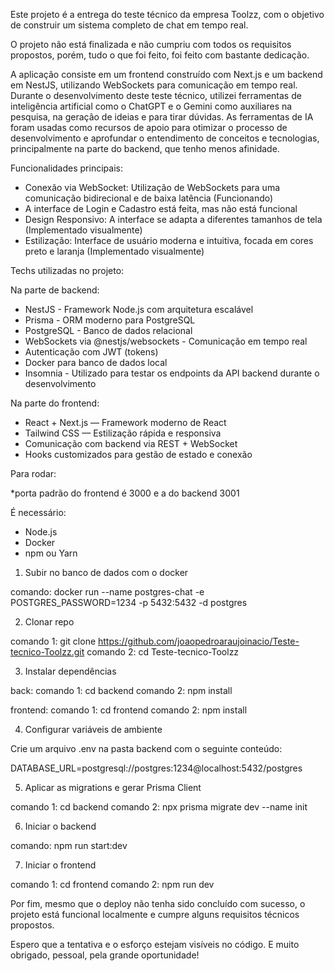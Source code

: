 Este projeto é a entrega do teste técnico da empresa Toolzz, com o objetivo de construir um sistema completo de chat em tempo real.

O projeto não está finalizada e não cumpriu com todos os requisitos propostos, porém, tudo o que foi feito, foi feito com bastante dedicação.

A aplicação consiste em um frontend construído com Next.js e um backend em NestJS, utilizando WebSockets para comunicação em tempo real.
Durante o desenvolvimento deste teste técnico, utilizei ferramentas de inteligência artificial como o ChatGPT e o Gemini como auxiliares na pesquisa,
na geração de ideias e para tirar dúvidas. As ferramentas de IA foram usadas como recursos de apoio para otimizar o processo de desenvolvimento e aprofundar 
o entendimento de conceitos e tecnologias, principalmente na parte do backend, que tenho menos afinidade.

Funcionalidades principais:

- Conexão via WebSocket: Utilização de WebSockets para uma comunicação bidirecional e de baixa latência (Funcionando)
- A interface de Login e Cadastro está feita, mas não está funcional
- Design Responsivo: A interface se adapta a diferentes tamanhos de tela (Implementado visualmente)
- Estilização: Interface de usuário moderna e intuitiva, focada em cores preto e laranja (Implementado visualmente)

Techs utilizadas no projeto:

Na parte de backend:
- NestJS - Framework Node.js com arquitetura escalável
- Prisma - ORM moderno para PostgreSQL
- PostgreSQL - Banco de dados relacional
- WebSockets via @nestjs/websockets - Comunicação em tempo real
- Autenticação com JWT (tokens)
- Docker para banco de dados local
- Insomnia - Utilizado para testar os endpoints da API backend durante o desenvolvimento

Na parte do frontend:
- React + Next.js — Framework moderno de React
- Tailwind CSS — Estilização rápida e responsiva
- Comunicação com backend via REST + WebSocket
- Hooks customizados para gestão de estado e conexão

Para rodar:

*porta padrão do frontend é 3000 e a do backend 3001

É necessário:

- Node.js
- Docker
- npm ou Yarn

1. Subir no banco de dados com o docker

comando: docker run --name postgres-chat -e POSTGRES_PASSWORD=1234 -p 5432:5432 -d postgres

2. Clonar repo

comando 1: git clone https://github.com/joaopedroaraujoinacio/Teste-tecnico-Toolzz.git
comando 2: cd Teste-tecnico-Toolzz

3. Instalar dependências

back: 
comando 1: cd backend
comando 2: npm install

frontend:
comando 1: cd frontend
comando 2: npm install

4. Configurar variáveis de ambiente

Crie um arquivo .env na pasta backend com o seguinte conteúdo:

DATABASE_URL=postgresql://postgres:1234@localhost:5432/postgres

5. Aplicar as migrations e gerar Prisma Client

comando 1: cd backend
comando 2: npx prisma migrate dev --name init

6. Iniciar o backend

comando: npm run start:dev

7. Iniciar o frontend

comando 1: cd frontend
comando 2: npm run dev

Por fim, mesmo que o deploy não tenha sido concluído com sucesso, o projeto está funcional localmente e cumpre alguns requisitos técnicos propostos.

Espero que a tentativa e o esforço estejam visíveis no código. E muito obrigado, pessoal, pela grande oportunidade!




